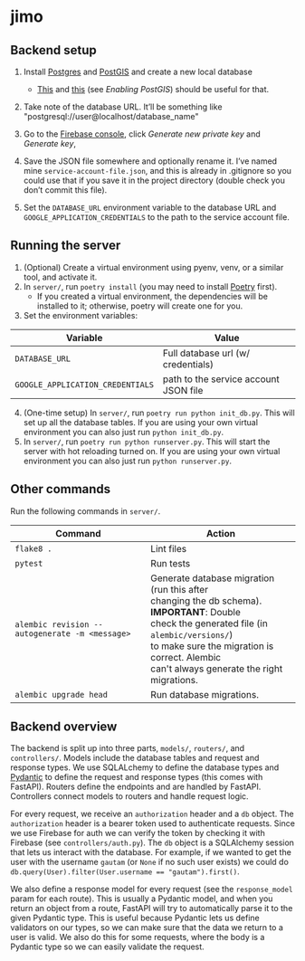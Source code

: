 # jimo

## Backend setup

1. Install [Postgres](https://www.postgresql.org/) and [PostGIS](https://postgis.net/) and create a new local database
    - [This](https://www.postgresql.org/docs/9.1/tutorial-createdb.html) and [this](https://postgis.net/install/) (see *Enabling PostGIS*) should be useful for that.

2. Take note of the database URL. It’ll be something like "postgresql://user@localhost/database_name"
3. Go to the [Firebase console](https://console.firebase.google.com/project/goodplaces-app/settings/serviceaccounts/adminsdk), click *Generate new private key* and *Generate key*,
4. Save the JSON file somewhere and optionally rename it. I’ve named mine `service-account-file.json`, and this is already in .gitignore so you could use that if you save it in the project directory (double check you don’t commit this file).
5. Set the `DATABASE_URL` environment variable to the database URL and `GOOGLE_APPLICATION_CREDENTIALS` to the path to the service account file.

## Running the server

1. (Optional) Create a virtual environment using pyenv, venv, or a similar tool, and activate it.
2. In `server/`, run `poetry install` (you may need to install [Poetry](https://python-poetry.org/) first).
    - If you created a virtual environment, the dependencies will be installed to it; otherwise, poetry will create one for you.
3. Set the environment variables:

Variable | Value
---|---
`DATABASE_URL` | Full database url (w/ credentials)
`GOOGLE_APPLICATION_CREDENTIALS` | path to the service account JSON file

4. (One-time setup) In `server/`, run `poetry run python init_db.py`. This will set up all the database tables. If you are using your own virtual environment you can also just run `python init_db.py`.
5. In `server/`, run `poetry run python runserver.py`. This will start the server with hot reloading turned on. If you are using your own virtual environment you can also just run `python runserver.py`.


## Other commands

Run the following commands in `server/`.

Command | Action
---|---
`flake8 .` | Lint files
`pytest` | Run tests
`alembic revision --autogenerate -m <message>` | Generate database migration (run this after <br /> changing the db schema). **IMPORTANT**: Double <br /> check the generated file (in `alembic/versions/`) <br /> to make sure the migration is correct. Alembic <br /> can't always generate the right migrations.
`alembic upgrade head` | Run database migrations.


## Backend overview

The backend is split up into three parts, `models/`, `routers/`, and `controllers/`. Models include the database tables and request and response types. We use SQLALchemy to define the database types and [Pydantic](https://pydantic-docs.helpmanual.io/) to define the request and response types (this comes with FastAPI). Routers define the endpoints and are handled by FastAPI. Controllers connect models to routers and handle request logic.

For every request, we receive an `authorization` header and a `db` object. The `authorization` header is a bearer token used to authenticate requests. Since we use Firebase for auth we can verify the token by checking it with Firebase (see `controllers/auth.py`). The `db` object is a SQLAlchemy session that lets us interact with the database. For example, if we wanted to get the user with the username `gautam` (or `None` if no such user exists) we could do `db.query(User).filter(User.username == "gautam").first()`.

We also define a response model for every request (see the `response_model` param for each route). This is usually a Pydantic model, and when you return an object from a route, FastAPI will try to automatically parse it to the given Pydantic type. This is useful because Pydantic lets us define validators on our types, so we can make sure that the data we return to a user is valid. We also do this for some requests, where the body is a Pydantic type so we can easily validate the request.
